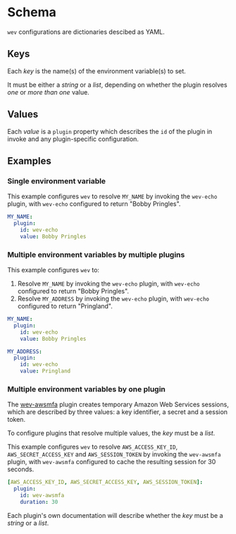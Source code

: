 # Schema

`wev` configurations are dictionaries descibed as YAML.

## Keys

Each _key_ is the name(s) of the environment variable(s) to set.

It must be either a _string_ or a _list_, depending on whether the plugin resolves _one_ or _more than one_ value.

## Values

Each _value_ is a `plugin` property which describes the `id` of the plugin in invoke and any plugin-specific configuration.

## Examples

### Single environment variable

This example configures `wev` to resolve `MY_NAME` by invoking the `wev-echo` plugin, with `wev-echo` configured to return "Bobby Pringles".

```yaml
MY_NAME:
  plugin:
    id: wev-echo
    value: Bobby Pringles
```

### Multiple environment variables by multiple plugins

This example configures `wev` to:

1. Resolve `MY_NAME` by invoking the `wev-echo` plugin, with `wev-echo` configured to return "Bobby Pringles".
1. Resolve `MY_ADDRESS` by invoking the `wev-echo` plugin, with `wev-echo` configured to return "Pringland".

```yaml
MY_NAME:
  plugin:
    id: wev-echo
    value: Bobby Pringles

MY_ADDRESS:
  plugin:
    id: wev-echo
    value: Pringland
```

### Multiple environment variables by one plugin

The [wev-awsmfa](/plugins/wev-awsmfa.md) plugin creates temporary Amazon Web Services sessions, which are described by three values: a key identifier, a secret and a session token.

To configure plugins that resolve multiple values, the _key_ must be a _list_.

This example configures `wev` to resolve `AWS_ACCESS_KEY_ID`, `AWS_SECRET_ACCESS_KEY` and `AWS_SESSION_TOKEN` by invoking the `wev-awsmfa` plugin, with `wev-awsmfa` configured to cache the resulting session for 30 seconds.

```yaml
[AWS_ACCESS_KEY_ID, AWS_SECRET_ACCESS_KEY, AWS_SESSION_TOKEN]:
  plugin:
    id: wev-awsmfa
    duration: 30
```

Each plugin's own documentation will describe whether the _key_ must be a _string_ or a _list_.
